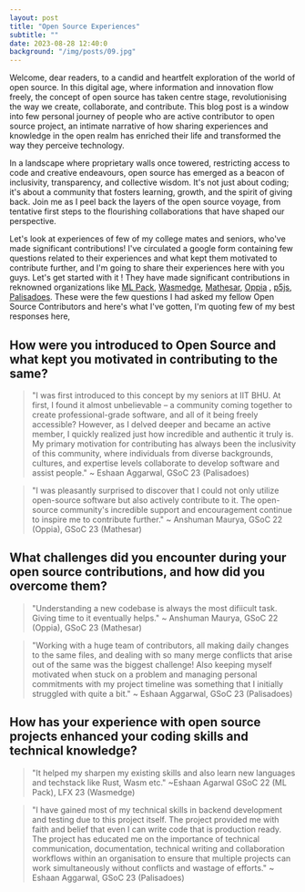 ```yaml
---
layout: post
title: "Open Source Experiences"
subtitle: ""
date: 2023-08-28 12:40:0
background: "/img/posts/09.jpg"
---
```


Welcome, dear readers, to a candid and heartfelt exploration of the world of open source. In this digital age, where information and innovation flow freely, the concept of open source has taken centre stage, revolutionising the way we create, collaborate, and contribute. This blog post is a window into few personal journey of people who are active contributor to open source project, an intimate narrative of how sharing experiences and knowledge in the open realm has enriched their life and transformed the way they perceive technology.

In a landscape where proprietary walls once towered, restricting access to code and creative endeavours, open source has emerged as a beacon of inclusivity, transparency, and collective wisdom. It's not just about coding; it's about a community that fosters learning, growth, and the spirit of giving back. Join me as I peel back the layers of the open source voyage, from tentative first steps to the flourishing collaborations that have shaped our perspective.

Let's look at experiences of few of my college mates and seniors, who've made significant contributions! I've circulated a google form containing few questions related to their experiences and what kept them motivated to contribute further, and I'm going to share their experiences here with you guys. Let's get started with it ! They have made significant contributions in reknowned organizations like [ML Pack](https://www.mlpack.org/), [Wasmedge](https://wasmedge.org/), [Mathesar](https://mathesar.org/), [Oppia](https://www.oppia.org/) , [p5js](https://p5js.org/), [Palisadoes](https://www.palisadoes.org/). These were the few questions I had asked my fellow Open Source Contributors and here's what I've gotten, I'm quoting few of my best responses here,

## How were you introduced to Open Source and what kept you motivated in contributing to the same?

> "I was first introduced to this concept by my seniors at IIT BHU. At first, I found it almost unbelievable – a community coming together to create professional-grade software, and all of it being freely accessible? However, as I delved deeper and became an active member, I quickly realized just how incredible and authentic it truly is. My primary motivation for contributing has always been the inclusivity of this community, where individuals from diverse backgrounds, cultures, and expertise levels collaborate to develop software and assist people."
~ Eshaan Aggarwal, GSoC 23 (Palisadoes)

> "I was pleasantly surprised to discover that I could not only utilize open-source software but also actively contribute to it. The open-source community's incredible support and encouragement continue to inspire me to contribute further."
~ Anshuman Maurya, GSoC 22 (Oppia), GSoC 23 (Mathesar)

## What challenges did you encounter during your open source contributions, and how did you overcome them?

> "Understanding a new codebase is always the most difiicult task. Giving time to it eventually helps."
~ Anshuman Maurya, GSoC 22 (Oppia), GSoC 23 (Mathesar)

> "Working with a huge team of contributors, all making daily changes to the same files, and dealing with so many merge conflicts that arise out of the same was the biggest challenge! Also keeping myself motivated when stuck on a problem and managing personal commitments with my project timeline was something that I initially struggled with quite a bit."
~ Eshaan Aggarwal, GSoC 23 (Palisadoes)

## How has your experience with open source projects enhanced your coding skills and technical knowledge?

> "It helped my sharpen my existing skills and also learn new languages and techstack like Rust, Wasm etc."
~Eshaan Agarwal GSoC 22 (ML Pack), LFX 23 (Wasmedge)

> "I have gained most of my technical skills in backend development and testing due to this project itself. The project provided me with faith and belief that even I can write code that is production ready. The project has educated me on the importance of technical communication, documentation, technical writing and collaboration workflows within an organisation to ensure that multiple projects can work simultaneously without conflicts and wastage of efforts."
~ Eshaan Aggarwal, GSoC 23 (Palisadoes)